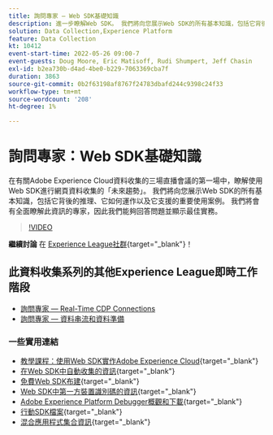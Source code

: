 ```yaml
---
title: 詢問專家 — Web SDK基礎知識
description: 進一步瞭解Web SDK。 我們將向您展示Web SDK的所有基本知識，包括它背後的推理、它如何運作以及它支援的重要使用案例。
solution: Data Collection,Experience Platform
feature: Data Collection
kt: 10412
event-start-time: 2022-05-26 09:00-7
event-guests: Doug Moore, Eric Matisoff, Rudi Shumpert, Jeff Chasin
exl-id: b2ea730b-d4ad-4be0-b229-7063369cba7f
duration: 3863
source-git-commit: 0b2f63198af8767f24783dbafd244c9398c24f33
workflow-type: tm+mt
source-wordcount: '208'
ht-degree: 1%

---
```


# 詢問專家：Web SDK基礎知識

在有關Adobe Experience Cloud資料收集的三場直播會議的第一場中，瞭解使用Web SDK進行網頁資料收集的「未來趨勢」。 我們將向您展示Web SDK的所有基本知識，包括它背後的推理、它如何運作以及它支援的重要使用案例。 我們將會有全面瞭解此資訊的專家，因此我們能夠回答問題並顯示最佳實務。

>[!VIDEO](https://video.tv.adobe.com/v/343335/?quality=12&learn=on)

**繼續討論** 在 [Experience League社群](https://experienceleaguecommunities.adobe.com/t5/adobe-experience-platform-launch/experience-league-live-post-session-discussion-the-basics-of-web/m-p/454159#M283){target="_blank"}！

## 此資料收集系列的其他Experience League即時工作階段

* [詢問專家 — Real-Time CDP Connections](exl-live-episode-06-23-22.md)
* [詢問專家 — 資料串流和資料準備](exl-live-episode-07-21-22.md)

### 一些實用連結

* [教學課程：使用Web SDK實作Adobe Experience Cloud](https://experienceleague.adobe.com/docs/platform-learn/implement-web-sdk/overview.html?lang=zh-Hant){target="_blank"}
* [在Web SDK中自動收集的資訊](https://experienceleague.adobe.com/docs/experience-platform/edge/data-collection/automatic-information.html?lang=en){target="_blank"}
* [免費Web SDK布建](https://adobe.ly/websdkaccess){target="_blank"}
* [Web SDK中第一方裝置識別碼的資訊](https://experienceleague.adobe.com/docs/experience-platform/edge/identity/first-party-device-ids.html){target="_blank"}
* [Adobe Experience Platform Debugger概觀和下載](https://experienceleague.adobe.com/docs/platform-learn/data-collection/debugger/overview.html?lang=en){target="_blank"}
* [行動SDK檔案](https://developer.adobe.com/client-sdks/documentation/){target="_blank"}
* [混合應用程式集合資訊](https://experienceleague.adobe.com/docs/mobile-services/ios/sdk-reference-ios/hybrid-app.html){target="_blank"}

